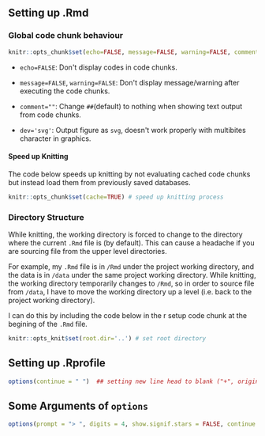 
## Setting up .Rmd

### Global code chunk behaviour

```r
knitr::opts_chunk$set(echo=FALSE, message=FALSE, warning=FALSE, comment="", dev='svg')
```
- `echo=FALSE`: Don't display codes in code chunks.

- `message=FALSE`, `warning=FALSE`: Don't display message/warning after executing the code chunks.

- `comment=""`: Change `##`(default) to nothing when showing text output from code chunks.

- `dev='svg'`: Output figure as `svg`, doesn't work properly with multibites character in graphics.

#### Speed up Knitting
The code below speeds up knitting by not evaluating cached code chunks but instead load them from previously saved databases. 
```r
knitr::opts_chunk$set(cache=TRUE) # speed up knitting process
```


### Directory Structure

While knitting, the working directory is forced to change to the directory where the current `.Rmd` file is (by default). This can cause a headache if you are sourcing file from the upper level directories. 

For example, my `.Rmd` file is in `/Rmd` under the project working directory, and the data is in `/data` under the same project working directory. While knitting, the working directory temporarily changes to `/Rmd`, so in order to source file from `/data`, I have to move the working directory up a level (i.e. back to the project working directory).

I can do this by including the code below in the r setup code chunk at the begining of the `.Rmd` file.
```r
knitr::opts_knit$set(root.dir='..') # set root directory
```

## Setting up .Rprofile

```r
options(continue = " ")  ## setting new line head to blank ("+", original) in console
```

## Some Arguments of `options`
```r
options(prompt = "> ", digits = 4, show.signif.stars = FALSE, continue = " ")
```